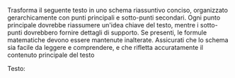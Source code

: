 Trasforma il seguente testo in uno schema riassuntivo conciso, organizzato gerarchicamente con punti principali e sotto-punti secondari.
Ogni punto principale dovrebbe riassumere un'idea chiave del testo, mentre i sotto-punti dovrebbero fornire dettagli di supporto. Se presenti, le formule matematiche devono essere mantenute inalterate.
Assicurati che lo schema sia facile da leggere e comprendere, e che rifletta accuratamente il contenuto principale del testo

Testo:

